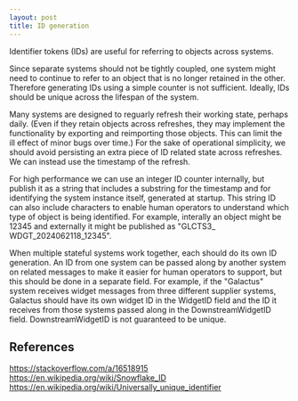 ```yaml
---
layout: post
title: ID generation
---
```

Identifier tokens (IDs) are useful for referring to objects across systems.

Since separate systems should not be tightly coupled, one system might need to continue to refer to an object that is no longer retained in the other. Therefore generating IDs using a simple counter is not sufficient. Ideally, IDs should be unique across the lifespan of the system.

Many systems are designed to reguarly refresh their working state, perhaps daily. (Even if they retain objects across refreshes, they may implement the functionality by exporting and reimporting those objects. This can limit the ill effect of minor bugs over time.) For the sake of operational simplicity, we should avoid persisting an extra piece of ID related state across refreshes. We can instead use the timestamp of the refresh.

For high performance we can use an integer ID counter internally, but publish it as a string that includes a substring for the timestamp and for identifying the system instance itself, generated at startup. This string ID can also include characters to enable human operators to understand which type of object is being identified. For example, interally an object might be 12345 and externally it might be published as "GLCTS3_ WDGT_2024062118_12345".

When multiple stateful systems work together, each should do its own ID generation. An ID from one system can be passed along by another system on related messages to make it easier for human operators to support, but this should be done in a separate field. For example, if the "Galactus" system receives widget messages from three different supplier systems, Galactus should have its own widget ID in the WidgetID field and the ID it receives from those systems passed along in the DownstreamWidgetID field. DownstreamWidgetID is not guaranteed to be unique.

## References

https://stackoverflow.com/a/16518915
https://en.wikipedia.org/wiki/Snowflake_ID
https://en.wikipedia.org/wiki/Universally_unique_identifier